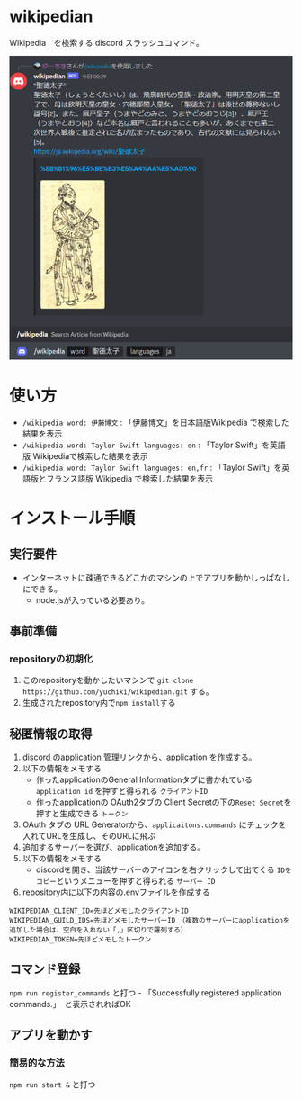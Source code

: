 # wikipedian

Wikipedia　を検索する discord スラッシュコマンド。

![聖徳太子を検索している様子](/docs/wikipedian_usage.png)

# 使い方

- `/wikipedia word: 伊藤博文` : 「伊藤博文」を日本語版Wikipedia で検索した結果を表示
- `/wikipedia word: Taylor Swift languages: en` : 「Taylor Swift」を英語版 Wikipediaで検索した結果を表示
- `/wikipedia word: Taylor Swift languages: en,fr` : 「Taylor Swift」を英語版とフランス語版 Wikipedia で検索した結果を表示


# インストール手順

## 実行要件

- インターネットに疎通できるどこかのマシンの上でアプリを動かしっぱなしにできる。
    - node.jsが入っている必要あり。

## 事前準備


### repositoryの初期化

1. このrepositoryを動かしたいマシンで `git clone https://github.com/yuchiki/wikipedian.git` する。
2. 生成されたrepository内で`npm install`する

## 秘匿情報の取得

1. [discord のapplication 管理リンク](https://discord.com/developers/applications)から、application を作成する。
2. 以下の情報をメモする
    - 作ったapplicationのGeneral Informationタブに書かれている `application id` を押すと得られる `クライアントID`
    - 作ったapplicationの OAuth2タブの Client Secretの下の`Reset Secret`を押すと生成できる `トークン`
2. OAuth タブの URL Generatorから、`applicaitons.commands` にチェックを入れてURLを生成し、そのURLに飛ぶ
3. 追加するサーバーを選び、applicationを追加する。
4. 以下の情報をメモする
    - discordを開き、当該サーバーのアイコンを右クリックして出てくる `IDをコピー`というメニューを押すと得られる `サーバー ID`
5. repository内に以下の内容の.envファイルを作成する

```env
WIKIPEDIAN_CLIENT_ID=先ほどメモしたクライアントID
WIKIPEDIAN_GUILD_IDS=先ほどメモしたサーバーID　（複数のサーバーにapplicationを追加した場合は、空白を入れない「,」区切りで羅列する）
WIKIPEDIAN_TOKEN=先ほどメモしたトークン
```

## コマンド登録

`npm run register_commands` と打つ 
    - 「Successfully registered application commands.」　と表示されればOK
    
## アプリを動かす

### 簡易的な方法

`npm run start &` と打つ
